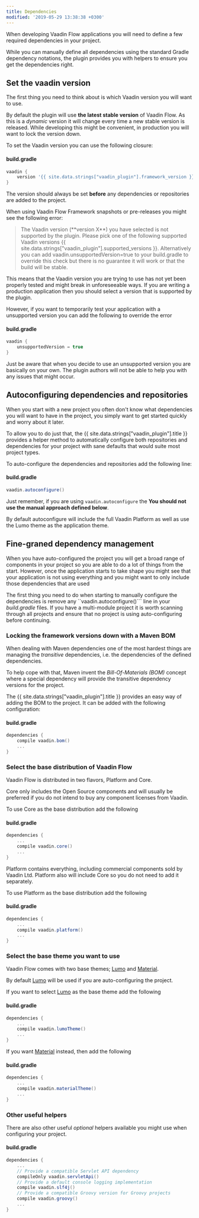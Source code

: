 ```yaml
---
title: Dependencies
modified: '2019-05-29 13:38:38 +0300'
---
```


When developing Vaadin Flow applications you will need to define a few required dependencies in your project.

While you can manually define all dependencies using the standard Gradle dependency notations, the plugin provides you with helpers to ensure you get the dependencies right.

## Set the vaadin version

The first thing you need to think about is which Vaadin version you will want to use.

By default the plugin will use **the latest stable version** of Vaadin Flow. As this is a *dynamic* version it will change every time a new stable version is released. While developing this might be convenient, in production you will want to lock the version down.

To set the Vaadin version you can use the following closure:

#### build.gradle
```groovy
vaadin {
    version '{{ site.data.strings["vaadin_plugin"].framework_version }}'
}
```

The version should always be set **before** any dependencies or repositories are added to the project.

When using Vaadin Flow Framework snapshots or pre-releases you might see the following error:

>The Vaadin version (\*\*version X\*\*) you have selected is not supported by the plugin. Please pick one of the following supported Vaadin versions {{ site.data.strings["vaadin_plugin"].supported_versions }}. Alternatively you can add vaadin.unsupportedVersion=true to your build.gradle to override this check but there is no guarantee it will work or that the build will be stable.

This means that the Vaadin version you are trying to use has not yet been properly tested and might break in unforeseeable ways. If you are writing a production application then you should select a version that is supported by the plugin.

However, if you want to temporarily test your application with a unsupported version you can add the following to override the error

#### build.gradle
```groovy
vaadin {
    unsupportedVersion = true
}
```
Just be aware that when you decide to use an unsupported version you are basically on your own. The plugin authors will not be able to help you with any issues that might occur.


## Autoconfiguring dependencies and repositories

When you start with a new project you often don't know what dependencies you will want to have in the project, you simply want to get started quickly and worry about it later. 

To allow you to do just that, the {{ site.data.strings["vaadin_plugin"].title }} provides a helper method to automatically configure both repositories and dependencies for your project with sane defaults that would suite most project types.

To auto-configure the dependencies and repositories add the following line:

#### build.gradle
```groovy
vaadin.autoconfigure()
```

Just remember, if you are using ``vaadin.autoconfigure`` the **You should not use the manual approach defined below**.

By default autoconfigure will include the full Vaadin Platform as well as use the Lumo theme as the application theme.

## Fine-graned dependency management

When you have auto-configured the project you will get a broad range of components in your project so you are able to do a lot of things from the start. 
However, once the application starts to take shape you might see that your application is not using everything and you might want to only include those dependencies that are used

The first thing you need to do when starting to manually configure the dependencies is remove any ``vaadin.autoconfigure()``` line in your *build.gradle* files. If you have a multi-module project it is worth scanning through all projects and ensure that no project is using auto-configuring before continuing.

### Locking the framework versions down with a Maven BOM

When dealing with Maven dependencies one of the most hardest things are managing the *transitive* dependencies, i.e. the dependencies of the defined dependencies.

To help cope with that, Maven invent the *Bill-Of-Materials (BOM)* concept where a special dependency will provide the transitive dependency versions for the project.

The {{ site.data.strings["vaadin_plugin"].title }} provides an easy way of adding the BOM to the project. It can be added with the following configuration:

#### build.gradle
```groovy
dependencies {
    compile vaadin.bom()
    ...
}
```

### Select the base distribution of Vaadin Flow

Vaadin Flow is distributed in two flavors, Platform and Core. 

Core only includes the Open Source components and will usually be preferred if you do not intend to buy any component licenses from Vaadin.

To use Core as the base distribution add the following

#### build.gradle
```groovy
dependencies {
    ...
    compile vaadin.core()
    ...
}
```

Platform contains everything, including commercial components sold by Vaadin Ltd. Platform also will include Core so you do not need to add it separately.

To use Platform as the base distribution add the following

#### build.gradle
```groovy
dependencies {
    ...
    compile vaadin.platform()
    ...
}
```

### Select the base theme you want to use

Vaadin Flow comes with two base themes; [Lumo](https://vaadin.com/themes/lumo) and [Material](https://vaadin.com/themes/material). 

By default [Lumo](https://vaadin.com/themes/lumo) will be used if you are auto-configuring the project.

If you want to select [Lumo](https://vaadin.com/themes/lumo) as the base theme add the following

#### build.gradle
```groovy
dependencies {
    ...
    compile vaadin.lumoTheme()
    ...
}
```

If you want [Material](https://vaadin.com/themes/material) instead, then add the following

#### build.gradle
```groovy
dependencies {
    ...
    compile vaadin.materialTheme()
    ...
}
```

### Other useful helpers

There are also other useful *optional* helpers available you might use when configuring your project.

#### build.gradle
```groovy
dependencies {
    ...
    // Provide a compatible Servlet API dependency 
    compileOnly vaadin.servletApi()
    // Provide a default console logging implementation
    compile vaadin.slf4j()
    // Provide a compatible Groovy version for Groovy projects
    compile vaadin.groovy()
    ...
}
```


